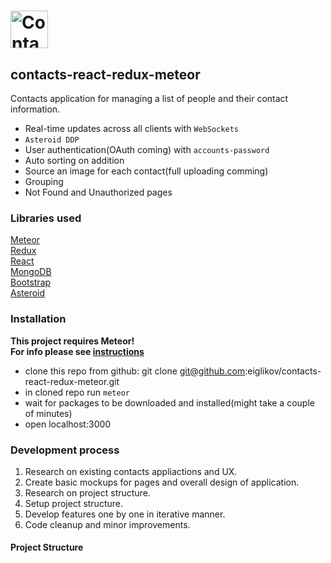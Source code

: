 # <a href='https://contacts-meteor.herokuapp.com'><img src='https://pp.userapi.com/c841132/v841132984/15081/YgX-GHF3HIM.jpg' alt='Contacts Manager' height='60'></a>

## contacts-react-redux-meteor
Contacts application for managing a list of people and their contact information.<br />

* Real-time updates across all clients with ```WebSockets```
* ```Asteroid DDP```
* User authentication(OAuth coming) with ```accounts-password```
* Auto sorting on addition
* Source an image for each contact(full uploading comming)
* Grouping
* Not Found and Unauthorized pages

### Libraries used

<a href="https://www.meteor.com/">Meteor</a><br />
<a href="https://www.redux.js.org/">Redux</a><br />
<a href="https://facebook.github.io/react">React</a><br />
<a href="https://www.mongodb.com/">MongoDB</a><br />
<a href="http://getbootstrap.com/">Bootstrap</a><br />
<a href="https://github.com/mondora/asteroid">Asteroid</a><br />

### Installation

<strong>This project requires Meteor!<br />
For info please see <a href='https://www.meteor.com/install'>instructions</a> </strong>
* clone this repo from github: git clone git@github.com:eiglikov/contacts-react-redux-meteor.git
* in cloned repo run ```meteor```
* wait for packages to be downloaded and installed(might take a couple of minutes)
* open localhost:3000

### Development process
1. Research on existing contacts appliactions and UX.
2. Create basic mockups for pages and overall design of application.
3. Research on project structure.
4. Setup project structure.
5. Develop features one by one in iterative manner.
6. Code cleanup and minor improvements.

#### Project Structure
